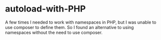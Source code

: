# autoload-with-PHP
A few times I needed to work with namespaces in PHP, but I was unable to use composer to define them.
So I found an alternative to using namespaces without the need to use composer.
